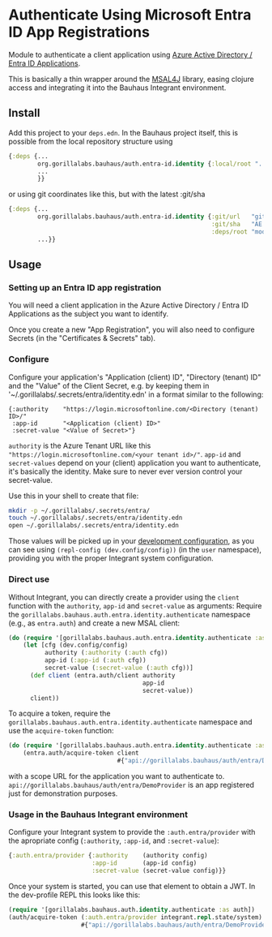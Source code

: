 # Authenticate Using Microsoft Entra ID App Registrations


Module to authenticate a client application using [Azure Active Directory / Entra ID Applications](https://entra.microsoft.com/#blade/Microsoft_AAD_RegisteredApps/ApplicationsListBlade/quickStartType//sourceType/Microsoft_AAD_IAM).

This is basically a thin wrapper around the [MSAL4J](https://github.com/AzureAD/microsoft-authentication-library-for-java) library, easing clojure access and integrating it into the Bauhaus Integrant environment.

## Install

Add this project to your `deps.edn`. In the Bauhaus project itself, this is possible from the local repository structure using

```clojure
{:deps {...
        org.gorillalabs.bauhaus/auth.entra-id.identity {:local/root "../../modules/auth/entra-id/identity"}
        ...
        }}
```

or using git coordinates like this, but with the latest :git/sha

```clojure
{:deps {...
        org.gorillalabs.bauhaus/auth.entra-id.identity {:git/url   "git@github.com:gorillalabs/bauhaus.git"
                                                        :git/sha   "AE...<commit sha>"
                                                        :deps/root "modules/auth/entra-id/identity"}
        ...}}
```

## Usage

### Setting up an Entra ID app registration

You will need a client application in the Azure Active Directory / Entra ID Applications as the subject you want to identify.

Once you create a new "App Registration", you will also need to configure Secrets (in the "Certificates & Secrets" tab).

### Configure

Configure your application's "Application (client) ID", "Directory (tenant) ID" and the "Value" of the Client Secret, e.g. by keeping
them in '~/.gorillalabs/.secrets/entra/identity.edn' in a format similar to the following:

```edn
{:authority    "https://login.microsoftonline.com/<Directory (tenant) ID>/"
 :app-id       "<Application (client) ID>"
 :secret-value "<Value of Secret>"}
```

`authority` is the Azure Tenant URL like this `"https://login.microsoftonline.com/<your tenant id>/"`.
`app-id` and `secret-values` depend on your (client) application you want to authenticate, it's basically the identity. Make sure to never ever version control your secret-value.


Use this in your shell to create that file:

```bash
mkdir -p ~/.gorillalabs/.secrets/entra/
touch ~/.gorillalabs/.secrets/entra/identity.edn
open ~/.gorillalabs/.secrets/entra/identity.edn
```

Those values will be picked up in your [development configuration](dev-resources/dev-config.edn), as you can see using
`(repl-config (dev.config/config))` (in the `user` namespace), providing you with the proper Integrant system configuration.

### Direct use

Without Integrant, you can directly create a provider using the `client` function with the `authority`, `app-id` and `secret-value` as arguments:
Require the `gorillalabs.bauhaus.auth.entra.identity.authenticate` namespace (e.g., as `entra.auth`) and create a new MSAL client:

```clojure
(do (require '[gorillalabs.bauhaus.auth.entra.identity.authenticate :as entra.auth])
    (let [cfg (dev.config/config)
          authority (:authority (:auth cfg))
          app-id (:app-id (:auth cfg))
          secret-value (:secret-value (:auth cfg))]
      (def client (entra.auth/client authority
                                     app-id
                                     secret-value))
      client))
```

To acquire a token, require the `gorillalabs.bauhaus.auth.entra.identity.authenticate` namespace and use the `acquire-token` function:
```clojure
(do (require '[gorillalabs.bauhaus.auth.entra.identity.authenticate :as entra.auth])
    (entra.auth/acquire-token client
                              #{"api://gorillalabs.bauhaus/auth/entra/DemoProvider/.default"}))
```
with a scope URL for the application you want to authenticate to.
`api://gorillalabs.bauhaus/auth/entra/DemoProvider` is an app registered just for demonstration purposes.

### Usage in the Bauhaus Integrant environment

Configure your Integrant system to provide the `:auth.entra/provider` with the apropriate config (`:authority`, `:app-id`, and `:secret-value`):

```clojure
{:auth.entra/provider {:authority    (authority config)
                       :app-id       (app-id config)
                       :secret-value (secret-value config)}}
```

Once your system is started, you can use that element to obtain a JWT. In the dev-profile REPL this looks like this:

```clojure
(require '[gorillalabs.bauhaus.auth.identity.authenticate :as auth])
(auth/acquire-token (:auth.entra/provider integrant.repl.state/system)
                    #{"api://gorillalabs.bauhaus/auth/entra/DemoProvider/.default"})
```